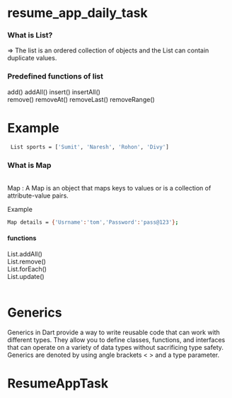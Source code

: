 # resume_app_daily_task
 <h3>What is List?</h3>

=> The list is an ordered collection of objects and the List can contain duplicate values. 

 <h3>Predefined functions of list</h3>
add()
addAll()
insert()
insertAll()
<br>
remove()
removeAt()
removeLast()
removeRange()

# Example

```bash
 List sports = ['Sumit', 'Naresh', 'Rohon', 'Divy']
```
<h3>What is Map</h3><br>
Map :  A Map is an object that maps keys to values or is a collection of attribute-value pairs.

Example

```bash
Map details = {'Usrname':'tom','Password':'pass@123'};
```

<h4>functions</h4>
List.addAll()<br>
List.remove()<br>
List.forEach()<br>
List.update()<br><br>



# Generics

Generics in Dart provide a way to write reusable code that can work with different types. They allow you to define classes, functions, and interfaces that can operate on a variety of data types without sacrificing type safety. Generics are denoted by using angle brackets < > and a type parameter.
# ResumeAppTask
